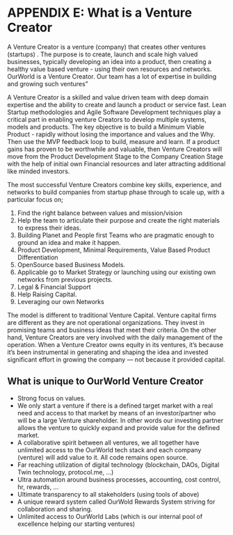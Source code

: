 # APPENDIX E: What is a Venture Creator

A Venture Creator is a venture (company) that creates other ventures (startups) . The purpose is to create, launch and scale high valued businesses, typically developing an idea into a product, then creating a healthy value based venture - using their own resources and networks. OurWorld is a Venture Creator. Our team has a lot of expertise in building and growing such ventures”

A Venture Creator is a skilled and value driven team with deep domain expertise and the ability to create and launch a product or service fast.  Lean Startup methodologies and Agile Software Development techniques play a critical part in enabling venture Creators to develop multiple systems, models and products.  The key objective is to build a Minimum Viable Product - rapidly without losing the importance and values and the Why.  Then use the MVP feedback loop to build, measure and learn.  If a product gains has proven to be worthwhile and valuable, then Venture Creators will move from the Product Development Stage to the Company Creation Stage with the help of initial own Financial resources and later attracting additional like minded investors.

The most successful Venture Creators combine key skills, experience, and networks to build companies from startup phase through to scale up, with a particular focus on;

1. Find the right balance between values and mission/vision
2. Help the team to articulate their purpose and create the right materials to express their ideas.
3. Building Planet and People first Teams who are pragmatic enough to ground an idea and make it happen.
4. Product Development, Minimal Requirements, Value Based Product Differentiation
5. OpenSource based Business Models.
6. Applicable go to Market Strategy or launching using our existing own networks from previous projects.
7. Legal & Financial Support
8. Help Raising Capital.
9. Leveraging our own Networks

The model is different to traditional Venture Capital.  Venture capital firms are different as they are not operational organizations. They invest in promising teams and business ideas that meet their criteria. On the other hand, Venture Creators are very involved with the daily management of the operation. When a Venture Creator owns equity in its ventures, it’s because it’s been instrumental in generating and shaping the idea and invested significant effort in growing the company — not because it provided capital. 

## What is unique to OurWorld Venture Creator

* Strong focus on values.
* We only start a venture if there is a defined target market with a real need and access to that market by means of an investor/partner who will be a large Venture shareholder. In other words our investing partner allows the venture to quickly expand and provide value for the defined market.
* A collaborative spirit between all ventures, we all together have unlimited access to the OurWorld tech stack and each company (venture) will add value to it. All code remains open source.
* Far reaching utilization of digital technology (blockchain, DAOs, Digital Twin technology, protocol.me, …) 
* Ultra automation around business processes, accounting, cost control, hr, rewards, …
* Ultimate transparency to all stakeholders (using tools of above)
* A unique reward system called OurWold Rewards System striving for collaboration and sharing.
* Unlimited access to OurWorld Labs (which is our internal pool of excellence helping our starting ventures)